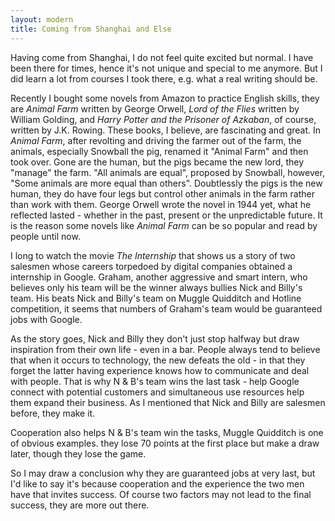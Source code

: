 ```yaml
---
layout: modern
title: Coming from Shanghai and Else
---
```


Having come from Shanghai, I do not feel quite excited but normal. I have been there for times, hence it's not unique and special to me anymore. But I did learn a lot from courses I took there, e.g. what a real writing should be.

Recently I bought some novels from Amazon to practice English skills, they are *Animal Farm* written by George Orwell, *Lord of the Flies* written by William Golding, and *Harry Potter and the Prisoner of Azkaban*, of course, written by J.K. Rowing. These books, I believe, are fascinating and great. In *Animal Farm*, after revolting and driving the farmer out of the farm, the animals, especially Snowball the pig, renamed it "Animal Farm" and then took over. Gone are the human, but the pigs became the new lord, they "manage" the farm. "All animals are equal", proposed by Snowball, however, "Some animals are more equal than others". Doubtlessly the pigs is the new human, they do have four legs but control other animals in the farm rather than work with them. George Orwell wrote the novel in 1944 yet, what he reflected lasted - whether in the past, present or the unpredictable future. It is the reason some novels like *Animal Farm* can be so popular and read by people until now.

I long to watch the movie *The Internship* that shows us a story of two salesmen whose careers torpedoed by digital companies obtained a internship in Google. Graham, another aggressive and smart intern, who believes only his team will be the winner always bullies Nick and Billy's team. His beats Nick and Billy's team on Muggle Quidditch and Hotline competition, it seems that numbers of Graham's team would be guaranteed jobs with Google.

As the story goes, Nick and Billy they don't just stop halfway but draw inspiration from their own life - even in a bar. People always tend to believe that when it occurs to technology, the new defeats the old - in that they forget the latter having experience knows how to communicate and deal with people. That is why N & B's team wins the last task - help Google connect with potential customers and simultaneous use resources help them expand their business. As I mentioned that Nick and Billy are salesmen before, they make it.

Cooperation also helps N & B's team win the tasks, Muggle Quidditch is one of obvious examples. they lose 70 points at the first place but make a draw later, though they lose the game.

So I may draw a conclusion why they are guaranteed jobs at very last, but I'd like to say it's because cooperation and the experience the two men have that invites success. Of course two factors may not lead to the final success, they are more out there.